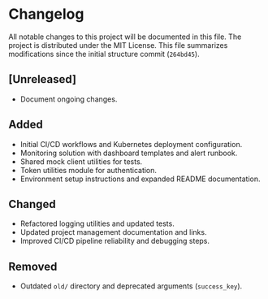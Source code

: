 # Changelog

All notable changes to this project will be documented in this file. The project is distributed under the MIT License. This file summarizes modifications since the initial structure commit (`264bd45`).

## [Unreleased]
- Document ongoing changes.

## Added
- Initial CI/CD workflows and Kubernetes deployment configuration.
- Monitoring solution with dashboard templates and alert runbook.
- Shared mock client utilities for tests.
- Token utilities module for authentication.
- Environment setup instructions and expanded README documentation.

## Changed
- Refactored logging utilities and updated tests.
- Updated project management documentation and links.
- Improved CI/CD pipeline reliability and debugging steps.

## Removed
- Outdated `old/` directory and deprecated arguments (`success_key`).

